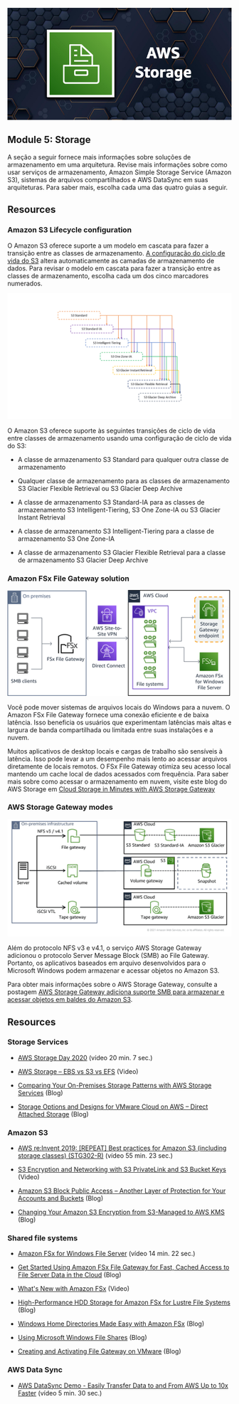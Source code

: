 ![alt text](../img/AWS-Storage.jpg "AWS-Storage.jpg")
## Module 5: Storage

A seção a seguir fornece mais informações sobre soluções de armazenamento em uma arquitetura. Revise mais informações sobre como usar serviços de armazenamento, Amazon Simple Storage Service (Amazon S3), sistemas de arquivos compartilhados e AWS DataSync em suas arquiteturas. Para saber mais, escolha cada uma das quatro guias a seguir.

## Resources

### Amazon S3 Lifecycle configuration

O Amazon S3 oferece suporte a um modelo em cascata para fazer a transição entre as classes de armazenamento. [A configuração do ciclo de vida do S3](https://docs.aws.amazon.com/AmazonS3/latest/userguide/lifecycle-transition-general-considerations.html) altera automaticamente as camadas de armazenamento de dados. Para revisar o modelo em cascata para fazer a transição entre as classes de armazenamento, escolha cada um dos cinco marcadores numerados.

![alt text](../img/AWS-Storage-1.png "AWS-Storage-1.png")

O Amazon S3 oferece suporte às seguintes transições de ciclo de vida entre classes de armazenamento usando uma configuração de ciclo de vida do S3:
- A classe de armazenamento S3 Standard para qualquer outra classe de armazenamento

- Qualquer classe de armazenamento para as classes de armazenamento S3 Glacier Flexible Retrieval ou S3 Glacier Deep Archive

- A classe de armazenamento S3 Standard-IA para as classes de armazenamento S3 Intelligent-Tiering, S3 One Zone-IA ou S3 Glacier Instant Retrieval

- A classe de armazenamento S3 Intelligent-Tiering para a classe de armazenamento S3 One Zone-IA

- A classe de armazenamento S3 Glacier Flexible Retrieval para a classe de armazenamento S3 Glacier Deep Archive


### Amazon FSx File Gateway solution

![alt text](../img/AWS-Storage-2.png "AWS-Storage-2.png")

Você pode mover sistemas de arquivos locais do Windows para a nuvem. O Amazon FSx File Gateway fornece uma conexão eficiente e de baixa latência. Isso beneficia os usuários que experimentam latências mais altas e largura de banda compartilhada ou limitada entre suas instalações e a nuvem.

Muitos aplicativos de desktop locais e cargas de trabalho são sensíveis à latência. Isso pode levar a um desempenho mais lento ao acessar arquivos diretamente de locais remotos. O FSx File Gateway otimiza seu acesso local mantendo um cache local de dados acessados ​​com frequência. Para saber mais sobre como acessar o armazenamento em nuvem, visite este blog do AWS Storage em [Cloud Storage in Minutes with AWS Storage Gateway](https://aws.amazon.com/blogs/storage/cloud-storage-in-minutes-with-aws-storage-gateway-updated/)

### AWS Storage Gateway modes

![alt text](../img/AWS-Storage-3.png "AWS-Storage-3.png")

Além do protocolo NFS v3 e v4.1, o serviço AWS Storage Gateway adicionou o protocolo Server Message Block (SMB) ao File Gateway. Portanto, os aplicativos baseados em arquivo desenvolvidos para o Microsoft Windows podem armazenar e acessar objetos no Amazon S3.

Para obter mais informações sobre o AWS Storage Gateway, consulte a postagem [AWS Storage Gateway adiciona suporte SMB para armazenar e acessar objetos em baldes do Amazon S3](https://aws.amazon.com/about-aws/whats-new/2018/06/aws-storage-gateway-adds-smb-support-to-store-objects-in-amazon-s3/).

## Resources

### Storage Services

- [AWS Storage Day 2020](https://youtu.be/qlAw07o5l00) (vídeo 20 min. 7 sec.)

- [AWS Storage – EBS vs S3 vs EFS](https://www.youtube.com/watch?v=6vNC_BCqFmI) (Video)

- [Comparing Your On-Premises Storage Patterns with AWS Storage Services](https://aws.amazon.com/blogs/storage/comparing-your-on-premises-storage-patterns-with-aws-storage-services/) (Blog)

- [Storage Options and Designs for VMware Cloud on AWS – Direct Attached Storage](https://aws.amazon.com/blogs/storage/storage-options-and-designs-for-vmware-cloud-on-aws/) (Blog)

### Amazon S3

- [AWS re:Invent 2019: [REPEAT] Best practices for Amazon S3 (including storage classes) (STG302-R)](https://youtu.be/N_3IaOVcIO0) (vídeo 55 min. 23 sec.) 

- [S3 Encryption and Networking with S3 PrivateLink and S3 Bucket Keys](https://www.youtube.com/watch?v=qvXEJwnJXRA) (Video)

- [Amazon S3 Block Public Access – Another Layer of Protection for Your Accounts and Buckets](https://aws.amazon.com/blogs/aws/amazon-s3-block-public-access-another-layer-of-protection-for-your-accounts-and-buckets/) (Blog)

- [Changing Your Amazon S3 Encryption from S3-Managed to AWS KMS](https://aws.amazon.com/blogs/storage/changing-your-amazon-s3-encryption-from-s3-managed-encryption-sse-s3-to-aws-key-management-service-sse-kms/) (Blog)

### Shared file systems

- [Amazon FSx for Windows File Server](https://youtu.be/IMDWTIShlyI) (vídeo 14 min. 22 sec.) 

- [Get Started Using Amazon FSx File Gateway for Fast, Cached Access to File Server Data in the Cloud](https://aws.amazon.com/blogs/aws/get-started-using-amazon-fsx-file-gateway-for-fast-cached-access-to-file-server-data-in-the-cloud/) (Blog)

- [What's New with Amazon FSx](https://www.youtube.com/watch?v=Fm_aaDdROyk) (Video)

- [High-Performance HDD Storage for Amazon FSx for Lustre File Systems](https://aws.amazon.com/blogs/aws/new-high-performance-hdd-storage-for-amazon-fsx-for-lustre-file-systems/) (Blog)

- [Windows Home Directories Made Easy with Amazon FSx](https://aws.amazon.com/blogs/storage/windows-home-directories-and-file-shares-made-easy-with-amazon-fsx/) (Blog)

- [Using Microsoft Windows File Shares](https://docs.aws.amazon.com/fsx/latest/WindowsGuide/using-file-shares.html) (Blog)

- [Creating and Activating File Gateway on VMware](https://aws.amazon.com/blogs/storage/creating-and-activating-aws-file-gateway-on-vmware/) (Blog)

### AWS Data Sync

- [AWS DataSync Demo - Easily Transfer Data to and From AWS Up to 10x Faster](https://youtu.be/_qhTF-gB-JE) (vídeo 5 min. 30 sec.)